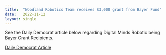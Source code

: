 ```yaml
---
title:  "Woodland Robotics Team receives $3,000 grant from Bayer Fund"
date:   2022-11-12
layout: single
---
```


See the Daily Democrat article below regarding Digital Minds Robotic being Bayer Grant Recipients.

[Daily Democrat Article](https://www.dailydemocrat.com/2022/11/12/woodland-robotics-team-receives-3000-grant-from-bayer-fund/)
